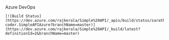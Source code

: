 Azure DevOps


    [![Build Status](https://dev.azure.com/rajkerala/Simple%20API/_apis/build/status/sarathraj-coder.SimpleAPIAzure?branchName=master)](https://dev.azure.com/rajkerala/Simple%20API/_build/latest?definitionId=2&branchName=master)




